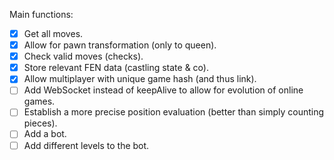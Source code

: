 Main functions:

- [X] Get all moves.
- [X] Allow for pawn transformation (only to queen).
- [X] Check valid moves (checks).
- [X] Store relevant FEN data (castling state & co).
- [X] Allow multiplayer with unique game hash (and thus link).
- [ ] Add WebSocket instead of keepAlive to allow for evolution of online games.
- [ ] Establish a more precise position evaluation (better than simply counting pieces).
- [ ] Add a bot.
- [ ] Add different levels to the bot.
